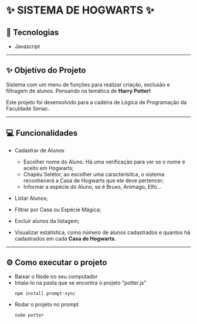 <h1><strong>✨ SISTEMA DE HOGWARTS ✨</strong></h1>

 <h2><strong>🚀 Tecnologias</strong></h2>
<ul>
<li>Javascript</li>
</ul>
<hr>
<h2><strong>✨ Objetivo do Projeto</strong></h2>
<p>Sistema com um menu de funções para realizar criação, exclusão e filtragem de alunos. Pensando na temática de <strong>Harry Potter!</strong></p>
<p>Este projeto foi desenvolvido para a cadeira de Lógica de Programação da Faculdade Senac.</p>
<hr> 
<h2>💻 Funcionalidades</h2>
<ul>
<li>
<p>Cadastrar de Alunos</p>
<ul>
<li>Escolher nome do Aluno. Há uma verificação para ver se o nome é aceito em Hogwarts;</li>
<li>Chapéu Seletor, ao escolher uma caracterísitca, o sistema reconhecerá a Casa de Hogwarts que ele deve pertencer;</li>
<li>Informar a espécie do Aluno, se é Bruxo, Animago, Elfo...</li>
</ul>
</li>

<li>
<p>Listar Alunos;</p>
</li>

<li>
<p>Filtrar por Casa ou Espécie Mágica;</p>
</li>

<li>
<p>Excluir alunos da listagem;</p>
</li>

<li>
<p>Visualizar estatística, como número de alunos cadastrados e quantos há cadastrados em cada <strong>Casa de Hogwarts.</strong></p>
</li>

</ul>
<hr>
<h2>⚙️ Como executar o projeto</h2>
<ul>
<li>Baixar o Node no seu computador</li>
<li>Intala-lo na pasta que se encontra o projeto "potter.js"

```
npm install prompt-sync
```

</li>
<li>Rodar o projeto no prompt
</li>


```
node potter
```
</ul>
